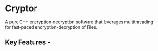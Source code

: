 # Cryptor
A pure C++ encryption-decryption software that leverages multithreading for fast-paced encryption-decryption of Files.

## Key Features - 

